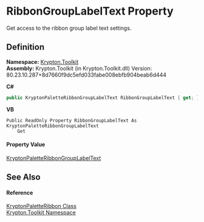 # RibbonGroupLabelText Property


Get access to the ribbon group label text settings.



## Definition
**Namespace:** <a href="79d2eac2-21f4-54ff-7552-b20c33c30600.md">Krypton.Toolkit</a>  
**Assembly:** Krypton.Toolkit (in Krypton.Toolkit.dll) Version: 80.23.10.287+8d7660f9dc5efd033fabe008ebfb904beab6d444

**C#**
``` C#
public KryptonPaletteRibbonGroupLabelText RibbonGroupLabelText { get; }
```
**VB**
``` VB
Public ReadOnly Property RibbonGroupLabelText As KryptonPaletteRibbonGroupLabelText
	Get
```



#### Property Value
<a href="8bf47bd7-c08c-bd83-ab3e-3c3f9ce7d425.md">KryptonPaletteRibbonGroupLabelText</a>

## See Also


#### Reference
<a href="3a16154d-c75e-f7eb-5a89-2b76b7df5f71.md">KryptonPaletteRibbon Class</a>  
<a href="79d2eac2-21f4-54ff-7552-b20c33c30600.md">Krypton.Toolkit Namespace</a>  
